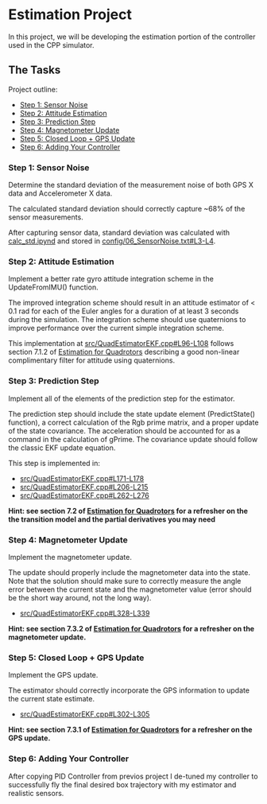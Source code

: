 # Estimation Project #

In this project, we will be developing the estimation portion of the controller used in the CPP simulator.

## The Tasks ##

Project outline:

 - [Step 1: Sensor Noise](#step-1-sensor-noise)
 - [Step 2: Attitude Estimation](#step-2-attitude-estimation)
 - [Step 3: Prediction Step](#step-3-prediction-step)
 - [Step 4: Magnetometer Update](#step-4-magnetometer-update)
 - [Step 5: Closed Loop + GPS Update](#step-5-closed-loop--gps-update)
 - [Step 6: Adding Your Controller](#step-6-adding-your-controller)



### Step 1: Sensor Noise ###

Determine the standard deviation of the measurement noise of both GPS X data and Accelerometer X data.

The calculated standard deviation should correctly capture ~68% of the sensor measurements.

After capturing sensor data, standard deviation was calculated with [calc_std.ipynd](notebooks/calc_std.ipynb) and stored in [config/06_SensorNoise.txt#L3-L4](config/06_SensorNoise.txt#L3-L4).

### Step 2: Attitude Estimation ###

Implement a better rate gyro attitude integration scheme in the UpdateFromIMU() function.

The improved integration scheme should result in an attitude estimator of < 0.1 rad for each of the Euler angles for a duration of at least 3 seconds during the simulation. The integration scheme should use quaternions to improve performance over the current simple integration scheme.

This implementation at [src/QuadEstimatorEKF.cpp#L96-L108](src/QuadEstimatorEKF.cpp#L96-L108) follows section 7.1.2 of [Estimation for Quadrotors](https://www.overleaf.com/read/vymfngphcccj) describing a good non-linear complimentary filter for attitude using quaternions.


### Step 3: Prediction Step ###

Implement all of the elements of the prediction step for the estimator.

The prediction step should include the state update element (PredictState() function), a correct calculation of the Rgb prime matrix, and a proper update of the state covariance. The acceleration should be accounted for as a command in the calculation of gPrime. The covariance update should follow the classic EKF update equation.

This step is implemented in:

 - [src/QuadEstimatorEKF.cpp#L171-L178](src/QuadEstimatorEKF.cpp#L171-L178)
 - [src/QuadEstimatorEKF.cpp#L206-L215](src/QuadEstimatorEKF.cpp#L206-L215)
 - [src/QuadEstimatorEKF.cpp#L262-L276](src/QuadEstimatorEKF.cpp#L262-L276)

**Hint: see section 7.2 of [Estimation for Quadrotors](https://www.overleaf.com/read/vymfngphcccj) for a refresher on the the transition model and the partial derivatives you may need**


### Step 4: Magnetometer Update ###

Implement the magnetometer update.

The update should properly include the magnetometer data into the state. Note that the solution should make sure to correctly measure the angle error between the current state and the magnetometer value (error should be the short way around, not the long way).

 - [src/QuadEstimatorEKF.cpp#L328-L339](src/QuadEstimatorEKF.cpp#L328-L339)

**Hint: see section 7.3.2 of [Estimation for Quadrotors](https://www.overleaf.com/read/vymfngphcccj) for a refresher on the magnetometer update.**


### Step 5: Closed Loop + GPS Update ###

Implement the GPS update.

The estimator should correctly incorporate the GPS information to update the current state estimate.

 - [src/QuadEstimatorEKF.cpp#L302-L305](src/QuadEstimatorEKF.cpp#L302-L305)

**Hint: see section 7.3.1 of [Estimation for Quadrotors](https://www.overleaf.com/read/vymfngphcccj) for a refresher on the GPS update.**


### Step 6: Adding Your Controller ###

After copying PID Controller from previos project I de-tuned my controller to successfully fly the final desired box trajectory with my estimator and realistic sensors.
